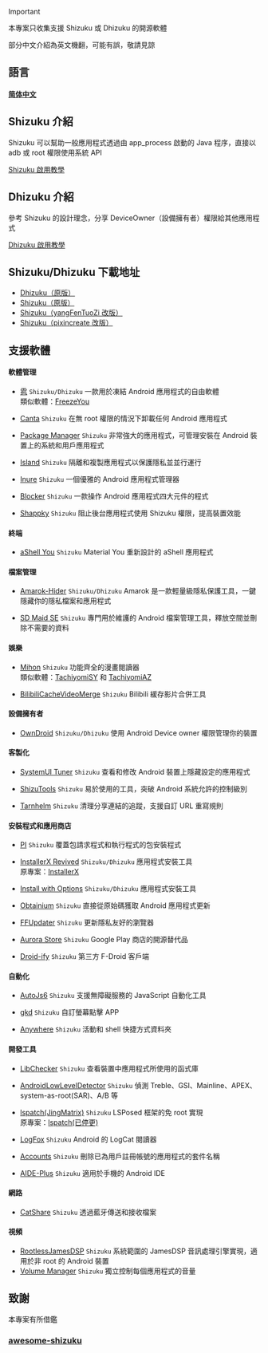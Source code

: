 > [!IMPORTANT]
> 本專案只收集支援 Shizuku 或 Dhizuku 的開源軟體
> 
> 部分中文介紹為英文機翻，可能有誤，敬請見諒

## 語言
#### [简体中文](https://github.com/lovestoryhhh/ShizukuDhizuku-list/blob/main/README.md)

## Shizuku 介紹
Shizuku 可以幫助一般應用程式透過由 app_process 啟動的 Java 程序，直接以 adb 或 root 權限使用系統 API

[Shizuku 啟用教學](https://shizuku.rikka.app/zh-hant/guide/setup/)

## Dhizuku 介紹
參考 Shizuku 的設計理念，分享 DeviceOwner（設備擁有者）權限給其他應用程式

[Dhizuku 啟用教學](https://github.com/iamr0s/Dhizuku/discussions/16)

## Shizuku/Dhizuku 下載地址
- [Dhizuku（原版）](https://github.com/iamr0s/Dhizuku)
- [Shizuku（原版）](https://github.com/RikkaApps/Shizuku)
- [Shizuku（yangFenTuoZi 改版）](https://github.com/yangFenTuoZi/Shizuku)
- [Shizuku（pixincreate 改版）](https://github.com/pixincreate/Shizuku)

## 支援軟體

#### 軟體管理
- [雹](https://github.com/aistra0528/Hail) `Shizuku/Dhizuku` 一款用於凍結 Android 應用程式的自由軟體  
    類似軟體：[FreezeYou](https://github.com/FreezeYou/FreezeYou)

- [Canta](https://github.com/samolego/Canta) `Shizuku` 在無 root 權限的情況下卸載任何 Android 應用程式

- [Package Manager](https://github.com/SmartPack/PackageManager) `Shizuku` 非常強大的應用程式，可管理安裝在 Android 裝置上的系統和用戶應用程式

- [Island](https://github.com/oasisfeng/island) `Shizuku` 隔離和複製應用程式以保護隱私並並行運行

- [Inure](https://github.com/Hamza417/Inure) `Shizuku` 一個優雅的 Android 應用程式管理器

- [Blocker](https://github.com/lihenggui/blocker) `Shizuku` 一款操作 Android 應用程式四大元件的程式

- [Shappky](https://github.com/YasserNull/shappky) `Shizuku` 阻止後台應用程式使用 Shizuku 權限，提高裝置效能

#### 終端
- [aShell You](https://github.com/DP-Hridayan/aShellYou) `Shizuku` Material You 重新設計的 aShell 應用程式

#### 檔案管理
- [Amarok-Hider](https://github.com/deltazefiro/Amarok-Hider) `Shizuku/Dhizuku` Amarok 是一款輕量級隱私保護工具，一鍵隱藏你的隱私檔案和應用程式

- [SD Maid SE](https://github.com/d4rken-org/sdmaid-se) `Shizuku` 專門用於維護的 Android 檔案管理工具，釋放空間並刪除不需要的資料

#### 娛樂
- [Mihon](https://github.com/mihonapp/mihon) `Shizuku` 功能齊全的漫畫閱讀器  
    類似軟體：[TachiyomiSY](https://github.com/jobobby04/TachiyomiSY) 和 [TachiyomiAZ](https://github.com/az4521/TachiyomiAZ)

- [BilibiliCacheVideoMerge](https://github.com/molihuan/BilibiliCacheVideoMerge) `Shizuku` Bilibili 緩存影片合併工具

#### 設備擁有者
- [OwnDroid](https://github.com/BinTianqi/OwnDroid) `Shizuku/Dhizuku` 使用 Android Device owner 權限管理你的裝置

#### 客製化
- [SystemUI Tuner](https://github.com/zacharee/Tweaker) `Shizuku` 查看和修改 Android 裝置上隱藏設定的應用程式

- [ShizuTools](https://github.com/legendsayantan/ShizuTools) `Shizuku` 易於使用的工具，突破 Android 系統允許的控制級別

- [Tarnhelm](https://github.com/lz233/Tarnhelm) `Shizuku` 清理分享連結的追蹤，支援自訂 URL 重寫規則

#### 安裝程式和應用商店
- [PI](https://github.com/SanmerApps/PI) `Shizuku` 覆蓋包請求程式和執行程式的包安裝程式

- [InstallerX Revived](https://github.com/wxxsfxyzm/InstallerX-Revived) `Shizuku/Dhizuku` 應用程式安裝工具  
    原專案：[InstallerX](https://github.com/iamr0s/InstallerX)

- [Install with Options](https://github.com/zacharee/InstallWithOptions) `Shizuku/Dhizuku` 應用程式安裝工具

- [Obtainium](https://github.com/ImranR98/Obtainium) `Shizuku` 直接從原始碼獲取 Android 應用程式更新

- [FFUpdater](https://github.com/Tobi823/ffupdater) `Shizuku` 更新隱私友好的瀏覽器

- [Aurora Store](https://gitlab.com/AuroraOSS/AuroraStore) `Shizuku` Google Play 商店的開源替代品

- [Droid-ify](https://github.com/Droid-ify/client) `Shizuku` 第三方 F-Droid 客戶端

#### 自動化
- [AutoJs6](https://github.com/SuperMonster003/AutoJs6) `Shizuku` 支援無障礙服務的 JavaScript 自動化工具

- [gkd](https://github.com/gkd-kit/gkd) `Shizuku` 自訂螢幕點擊 APP

- [Anywhere](https://github.com/zhaobozhen/Anywhere-) `Shizuku` 活動和 shell 快捷方式資料夾

#### 開發工具
- [LibChecker](https://github.com/LibChecker/LibChecker) `Shizuku` 查看裝置中應用程式所使用的函式庫

- [AndroidLowLevelDetector](https://github.com/imknown/AndroidLowLevelDetector) `Shizuku` 偵測 Treble、GSI、Mainline、APEX、system-as-root(SAR)、A/B 等

- [lspatch(JingMatrix)](https://github.com/JingMatrix/LSPatch) `Shizuku` LSPosed 框架的免 root 實現  
    原專案：[lspatch(已停更)](https://github.com/LSPosed/LSPatch)

- [LogFox](https://github.com/F0x1d/LogFox) `Shizuku` Android 的 LogCat 閱讀器

- [Accounts](https://github.com/iamr0s/AndroidAccounts) `Shizuku` 刪除已為用戶註冊帳號的應用程式的套件名稱

- [AIDE-Plus](https://github.com/AndroidIDE-CN/AIDE-Plus) `Shizuku` 適用於手機的 Android IDE

#### 網路
- [CatShare](https://github.com/kmod-midori/CatShare) `Shizuku` 透過藍牙傳送和接收檔案

#### 視頻
- [RootlessJamesDSP](https://github.com/timschneeb/RootlessJamesDSP) `Shizuku` 系統範圍的 JamesDSP 音訊處理引擎實現，適用於非 root 的 Android 裝置
- [Volume Manager](https://github.com/yume-chan/VolumeManager) `Shizuku` 獨立控制每個應用程式的音量

## 致謝
本專案有所借鑑
### [awesome-shizuku](https://github.com/timschneeb/awesome-shizuku)
